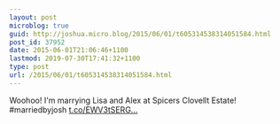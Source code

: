 ```yaml
---
layout: post
microblog: true
guid: http://joshua.micro.blog/2015/06/01/t605314538314051584.html
post_id: 37952
date: 2015-06-01T21:06:46+1100
lastmod: 2019-07-30T17:41:32+1100
type: post
url: /2015/06/01/t605314538314051584.html
---
```

Woohoo! I'm marrying Lisa and Alex at Spicers Clovellt Estate! #marriedbyjosh [t.co/EWV3tSERG...](http://t.co/EWV3tSERGV)
